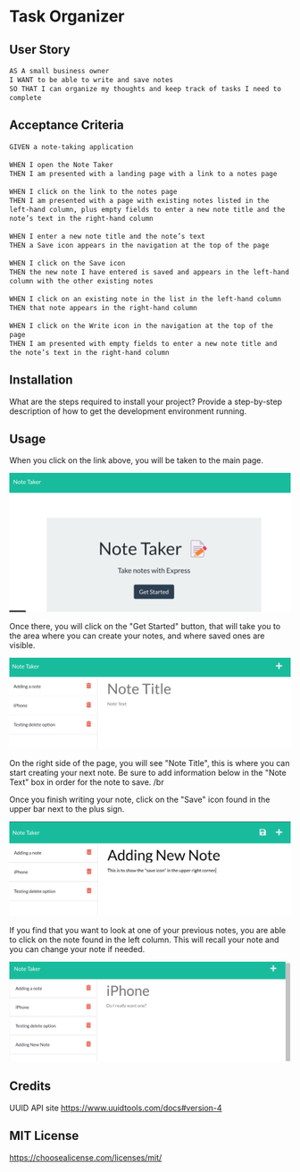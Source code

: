 # Task Organizer

## User Story

```
AS A small business owner
I WANT to be able to write and save notes
SO THAT I can organize my thoughts and keep track of tasks I need to complete
```


## Acceptance Criteria

```
GIVEN a note-taking application

WHEN I open the Note Taker
THEN I am presented with a landing page with a link to a notes page

WHEN I click on the link to the notes page
THEN I am presented with a page with existing notes listed in the left-hand column, plus empty fields to enter a new note title and the note’s text in the right-hand column

WHEN I enter a new note title and the note’s text
THEN a Save icon appears in the navigation at the top of the page

WHEN I click on the Save icon
THEN the new note I have entered is saved and appears in the left-hand column with the other existing notes

WHEN I click on an existing note in the list in the left-hand column
THEN that note appears in the right-hand column

WHEN I click on the Write icon in the navigation at the top of the page
THEN I am presented with empty fields to enter a new note title and the note’s text in the right-hand column
```

## Installation

What are the steps required to install your project? Provide a step-by-step description of how to get the development environment running.

## Usage

When you click on the link above, you will be taken to the main page.

![alt text](/public/assets/images/main.png)

Once there, you will click on the "Get Started" button, that will take you to the area where you can create your notes, and where saved ones are visible.

![alt text](/public/assets/images/savedNotes.png)

On the right side of the page, you will see "Note Title", this is where you can start creating your next note.  Be sure to add information below in the "Note Text" box in order for the note to save.  /br

Once you finish writing your note, click on the "Save" icon found in the upper bar next to the plus sign. 

![alt text](/public/assets/images/saveNote.png)

If you find that you want to look at one of your previous notes, you are able to click on the note found in the left column.  This will recall your note and you can change your note if needed.

![alt text](/public/assets/images/recall.png)

## Credits

UUID API site https://www.uuidtools.com/docs#version-4

## MIT License

https://choosealicense.com/licenses/mit/